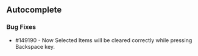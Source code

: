 ## Autocomplete

### Bug Fixes

* \#149190 - Now Selected Items will be cleared correctly while pressing Backspace key.
